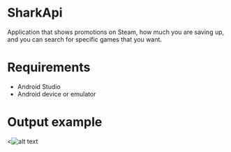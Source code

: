 # SharkApi

Application that shows promotions on Steam, how much you are saving up, and you can search for specific games that you want.

# Requirements

* Android Studio
* Android device or emulator

# Output example

<![alt text](../master/app/src/main/res/drawable/screenshot.PNG)
